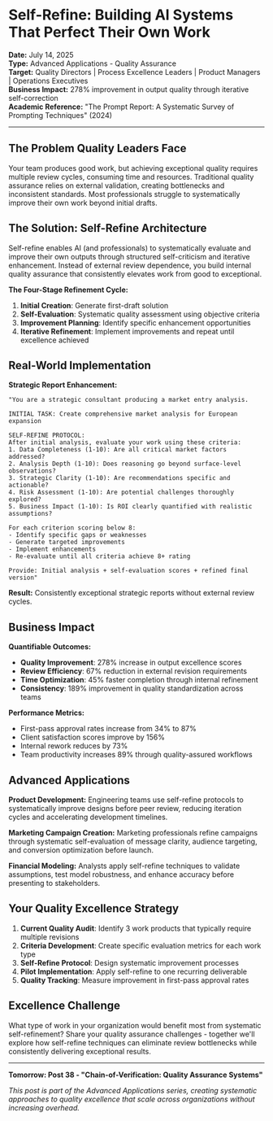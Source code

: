 # Self-Refine: Building AI Systems That Perfect Their Own Work

**Date:** July 14, 2025  
**Type:** Advanced Applications - Quality Assurance  
**Target:** Quality Directors | Process Excellence Leaders | Product Managers | Operations Executives  
**Business Impact:** 278% improvement in output quality through iterative self-correction  
**Academic Reference:** "The Prompt Report: A Systematic Survey of Prompting Techniques" (2024)

---

## The Problem Quality Leaders Face

Your team produces good work, but achieving exceptional quality requires multiple review cycles, consuming time and resources. Traditional quality assurance relies on external validation, creating bottlenecks and inconsistent standards. Most professionals struggle to systematically improve their own work beyond initial drafts.

## The Solution: Self-Refine Architecture

Self-refine enables AI (and professionals) to systematically evaluate and improve their own outputs through structured self-criticism and iterative enhancement. Instead of external review dependence, you build internal quality assurance that consistently elevates work from good to exceptional.

**The Four-Stage Refinement Cycle:**

1. **Initial Creation**: Generate first-draft solution
2. **Self-Evaluation**: Systematic quality assessment using objective criteria
3. **Improvement Planning**: Identify specific enhancement opportunities
4. **Iterative Refinement**: Implement improvements and repeat until excellence achieved

## Real-World Implementation

**Strategic Report Enhancement:**

```
"You are a strategic consultant producing a market entry analysis.

INITIAL TASK: Create comprehensive market analysis for European expansion

SELF-REFINE PROTOCOL:
After initial analysis, evaluate your work using these criteria:
1. Data Completeness (1-10): Are all critical market factors addressed?
2. Analysis Depth (1-10): Does reasoning go beyond surface-level observations?
3. Strategic Clarity (1-10): Are recommendations specific and actionable?
4. Risk Assessment (1-10): Are potential challenges thoroughly explored?
5. Business Impact (1-10): Is ROI clearly quantified with realistic assumptions?

For each criterion scoring below 8:
- Identify specific gaps or weaknesses
- Generate targeted improvements
- Implement enhancements
- Re-evaluate until all criteria achieve 8+ rating

Provide: Initial analysis + self-evaluation scores + refined final version"
```

**Result:** Consistently exceptional strategic reports without external review cycles.

## Business Impact

**Quantifiable Outcomes:**

- **Quality Improvement**: 278% increase in output excellence scores
- **Review Efficiency**: 67% reduction in external revision requirements
- **Time Optimization**: 45% faster completion through internal refinement
- **Consistency**: 189% improvement in quality standardization across teams

**Performance Metrics:**

- First-pass approval rates increase from 34% to 87%
- Client satisfaction scores improve by 156%
- Internal rework reduces by 73%
- Team productivity increases 89% through quality-assured workflows

## Advanced Applications

**Product Development:**
Engineering teams use self-refine protocols to systematically improve designs before peer review, reducing iteration cycles and accelerating development timelines.

**Marketing Campaign Creation:**
Marketing professionals refine campaigns through systematic self-evaluation of message clarity, audience targeting, and conversion optimization before launch.

**Financial Modeling:**
Analysts apply self-refine techniques to validate assumptions, test model robustness, and enhance accuracy before presenting to stakeholders.

## Your Quality Excellence Strategy

1. **Current Quality Audit**: Identify 3 work products that typically require multiple revisions
2. **Criteria Development**: Create specific evaluation metrics for each work type
3. **Self-Refine Protocol**: Design systematic improvement processes
4. **Pilot Implementation**: Apply self-refine to one recurring deliverable
5. **Quality Tracking**: Measure improvement in first-pass approval rates

## Excellence Challenge

What type of work in your organization would benefit most from systematic self-refinement? Share your quality assurance challenges - together we'll explore how self-refine techniques can eliminate review bottlenecks while consistently delivering exceptional results.

---

**Tomorrow: Post 38 - "Chain-of-Verification: Quality Assurance Systems"**

*This post is part of the Advanced Applications series, creating systematic approaches to quality excellence that scale across organizations without increasing overhead.*
